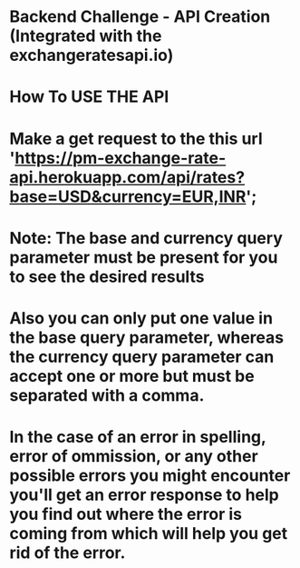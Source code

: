 # Backend Challenge - API Creation (Integrated with the exchangeratesapi.io)

# How To USE THE API

# Make a get request to the this url 'https://pm-exchange-rate-api.herokuapp.com/api/rates?base=USD&currency=EUR,INR';

# Note: The base and currency query parameter must be present for you to see the desired results

# Also you can only put one value in the base query parameter, whereas the currency query parameter can accept one or more but must be separated with a comma.

# In the case of an error in spelling, error of ommission, or any other possible errors you might encounter you'll get an error response to help you find out where the error is coming from which will help you get rid of the error.

